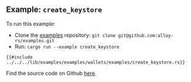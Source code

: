 ## Example: `create_keystore`

To run this example:

- Clone the [examples](https://github.com/alloy-rs/examples) repository: `git clone git@github.com:alloy-rs/examples.git`
- Run: `cargo run --example create_keystore`

```rust,ignore
{{#include ../../../lib/examples/examples/wallets/examples/create_keystore.rs}}
```

Find the source code on Github [here](https://github.com/alloy-rs/examples/tree/main/examples/wallets/examples/create_keystore.rs).
